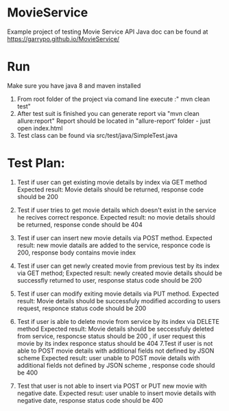 # MovieService
Example project of testing Movie Service API
Java doc can be found at https://garrypo.github.io/MovieService/

# Run
Make sure you have java 8 and maven installed 
1. From root folder of the project via comand line execute :" mvn clean test"
2. After test suit is finished you can generate report via "mvn clean allure:report"
Report should be located in "allure-report' folder - just open index.html
3. Test class can be found via src/test/java/SimpleTest.java


# Test Plan:

1. Test if user can get existing movie details by index via GET method
  Expected result: Movie details should be returned, response code should be 200
  
2. Test if user tries to get movie details which doesn't exist in the service he recives correct responce.
   Expected result: no movie details should be returned, response conde should be 404
   
3. Test if user can insert new movie details via POST method.
    Expected result: new movie datails are added to the service, responce code is 200, response body contains movie index
    
4. Test if user can get newly created movie from previous test by its index via GET method;
    Expected result: newly created movie details should be successfly returned to user, response status code should be 200
5. Test if user can modify exiting movie details via PUT method.
    Expected result: Movie details should be successfuly modified according to users request, responce status code should be 200
6. Test if user is able to delete movie from service by its index via DELETE method
    Expected result: Movie details should be seccessfuly deleted from service, responcse status should be 200 , if user request this movie by its index responce status should be 404
7.Test if user is not able to POST movie details with additional fields not defined by JSON scheme 
  Expected result: user unable to POST movie details with additional fields not defined by JSON scheme , response code should be 400
8. Test that user is not able to insert via POST or PUT new movie with negative date.
    Expected resut: user unable to insert movie details with negative date, response status code should be 400 

  
    
